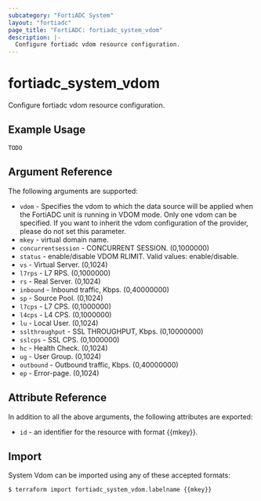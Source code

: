 ```yaml
---
subcategory: "FortiADC System"
layout: "fortiadc"
page_title: "FortiADC: fortiadc_system_vdom"
description: |-
  Configure fortiadc vdom resource configuration.
---
```


# fortiadc_system_vdom
Configure fortiadc vdom resource configuration.

## Example Usage
```hcl
TODO
```

## Argument Reference

The following arguments are supported:

* `vdom` - Specifies the vdom to which the data source will be applied when the FortiADC unit is running in VDOM mode. Only one vdom can be specified. If you want to inherit the vdom configuration of the provider, please do not set this parameter.
* `mkey` - virtual domain name.
* `concurrentsession` - CONCURRENT SESSION. (0,1000000)
* `status` - enable/disable VDOM RLIMIT. Valid values: enable/disable.
* `vs` - Virtual Server. (0,1024)
* `l7rps` - L7 RPS. (0,1000000)
* `rs` - Real Server. (0,1024)
* `inbound` - Inbound traffic, Kbps. (0,40000000)
* `sp` - Source Pool. (0,1024)
* `l7cps` - L7 CPS. (0,1000000)
* `l4cps` - L4 CPS. (0,1000000)
* `lu` - Local User. (0,1024)
* `sslthroughput` - SSL THROUGHPUT, Kbps. (0,10000000)
* `sslcps` - SSL CPS. (0,1000000)
* `hc` - Health Check. (0,1024)
* `ug` - User Group. (0,1024)
* `outbound` - Outbound traffic, Kbps. (0,40000000)
* `ep` - Error-page. (0,1024)

## Attribute Reference

In addition to all the above arguments, the following attributes are exported:
* `id` - an identifier for the resource with format {{mkey}}.

## Import
 System Vdom can be imported using any of these accepted formats:
```
$ terraform import fortiadc_system_vdom.labelname {{mkey}}
```
